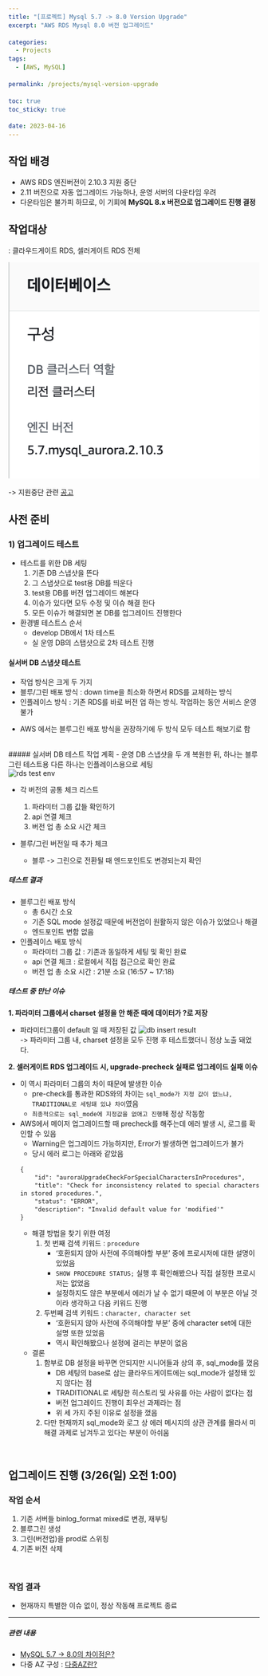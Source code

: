 ```yaml
---
title: "[프로젝트] Mysql 5.7 -> 8.0 Version Upgrade"
excerpt: "AWS RDS Mysql 8.0 버전 업그레이드"

categories:
  - Projects
tags:
  - [AWS, MySQL]

permalink: /projects/mysql-version-upgrade

toc: true
toc_sticky: true

date: 2023-04-16
---
```


## 작업 배경

- AWS RDS 엔진버전이 2.10.3 지원 중단
- 2.11 버전으로 자동 업그레이드 가능하나, 운영 서버의 다운타임 우려
- 다운타임은 불가피 하므로, 이 기회에 <b>MySQL 8.x 버전으로 업그레이드 진행 결정</b>


## 작업대상

: 클라우드게이트 RDS, 셀러게이트 RDS 전체

<img src="../assets/images/posts_img/region-cluster.png" alt="rds test env">

-> 지원중단 관련 [공고](https://docs.aws.amazon.com/AmazonRDS/latest/AuroraMySQLReleaseNotes/AuroraMySQL.Updates.2103.html)

  

## 사전 준비

### 1) 업그레이드 테스트
- 테스트를 위한 DB 세팅
	1. 기존 DB 스냅샷을 뜬다
	2. 그 스냅샷으로 test용 DB를 띄운다
	3. test용 DB를 버전 업그레이드 해본다
	4. 이슈가 있다면 모두 수정 및 이슈 해결 한다
	5. 모든 이슈가 해결되면 본 DB를 업그레이드 진행한다
-  환경별 테스트스 순서
	- develop DB에서 1차 테스트
	- 실 운영 DB의 스탭샷으로 2차 테스트 진행

#### 실서버 DB 스냅샷 테스트
* 작업 방식은 크게 두 가지
* 블루/그린 배포 방식 : down time을 최소화 하면서 RDS를 교체하는 방식
* 인플레이스 방식 : 기존 RDS를 바로 버전 업 하는 방식. 작업하는 동안 서비스 운영 불가
- AWS 에서는 블루그린 배포 방식을 권장하기에 두 방식 모두 테스트 해보기로 함

<br>
##### 실서버 DB 테스트 작업 계획
- 운영 DB 스냅샷을 두 개 복원한 뒤, 하나는 블루그린 테스트용 다른 하나는 인플레이스용으로 세팅<br>
<img src="https://harim2da.github.io/assets/images/posts_img/testrds.png" alt="rds test env">

- 각 버전의 공통 체크 리스트<br>
	1. 파라미터 그룹 값들 확인하기
	2. api 연결 체크
	3. 버전 업 총 소요 시간 체크

- 블루/그린 버전일 때 추가 체크
	- 블루 -> 그린으로 전환될 때 엔드포인트도 변경되는지 확인

  

##### 테스트 결과

- 블루그린 배포 방식
	- 총 6시간 소요
	- 기존 SQL mode 설정값 때문에 버전업이 원활하지 않은 이슈가 있었으나 해결
	- 엔드포인트 변함 없음
- 인플레이스 배포 방식
	- 파라미터 그룹 값 : 기존과 동일하게 세팅 및 확인 완료
	- api 연결 체크 : 로컬에서 직접 접근으로 확인 완료
	- 버전 업 총 소요 시간 : 21분 소요 (16:57 ~ 17:18)

  
##### 테스트 중 만난 이슈
**1. 파라미터 그룹에서 charset 설정을 안 해준 때에 데이터가 ?로 저장**
- 파라미터그룹이 default 일 때 저장된 값
<img src="https://harim2da.github.io/assets/images/posts_img/db-insert-result.png" alt="db insert result"><br>
-> 파라미터 그룹 내, charset 설정을 모두 진행 후 테스트했더니 정상 노출 돼었다.
 
**2. 셀러게이트 RDS 업그레이드 시, upgrade-precheck 실패로 업그레이드 실패 이슈**
- 이 역시 파라미터 그룹의 차이 때문에 발생한 이슈
	- pre-check를 통과한 RDS와의 차이는 `sql_mode가 지정 값이 없느냐, TRADITIONAL로 세팅돼 있냐 차이`였음
	- `최종적으로는 sql_mode에 지정값을 없애고 진행`해 정상 작동함
- AWS에서 메이저 업그레이드할 때 precheck를 해주는데 에러 발생 시, 로그를 확인할 수 있음
	- Warning은 업그레이드 가능하지만, Error가 발생하면 업그레이드가 불가
	- 당시 에러 로그는 아래와 같았음
	```
	{
		"id": "auroraUpgradeCheckForSpecialCharactersInProcedures",
		"title": "Check for inconsistency related to special characters in stored procedures.",
		"status": "ERROR",
		"description": "Invalid default value for 'modified'"
	}
	```
	- 해결 방법을 찾기 위한 여정
		1. 첫 번째 검색 키워드 : `procedure`
			- ‘호환되지 않아 사전에 주의해야할 부분’ 중에 프로시저에 대한 설명이 있었음
			- `SHOW PROCEDURE STATUS;` 실행 후 확인해봤으나 직접 설정한 프로시저는 없었음
			- 설정하지도 않은 부분에서 에러가 날 수 없기 때문에 이 부분은 아닐 것이라 생각하고 다음 키워드 진행
		2. 두번째 검색 키워드 : `character, character set`
			- ‘호환되지 않아 사전에 주의해야할 부분’ 중에 character set에 대한 설명 또한 있었음
			- 역시 확인해봤으나 설정에 걸리는 부분이 없음
	- 결론
		1. 함부로 DB 설정을 바꾸면 안되지만 시니어들과 상의 후, sql_mode를 껐음
			- DB 세팅의 base로 삼는 클라우드게이트에는 sql_mode가 설정돼 있지 않다는 점
			- TRADITIONAL로 세팅한 히스토리 및 사유를 아는 사람이 없다는 점
			- 버전 업그레이드 진행이 최우선 과제라는 점
			- 위 세 가지 주된 이유로 설정을 껐음
		2. 다만 현재까지 sql_mode와 로그 상 에러 메시지의 상관 관계를 몰라서 미해결 과제로 남겨두고 있다는 부분이 아쉬움

<br>

## 업그레이드 진행 (3/26(일) 오전 1:00)
### 작업 순서
1. 기존 서버들 binlog_format mixed로 변경, 재부팅
2. 블루그린 생성
3. 그린(버전업)을 prod로 스위칭
4. 기존 버전 삭제
<br>

### 작업 결과
- 현재까지 특별한 이슈 없이, 정상 작동해 프로젝트 종료


---
##### 관련 내용
<!-- - [MySQL 5.7 -> 8.0의 차이점은?](https://velog.io/@dev-hr2/Mysql-5.7%EA%B3%BC-8.0%EC%9D%98-%EC%B0%A8%EC%9D%B4%EC%A0%90%EC%9D%80) -->
- [MySQL 5.7 -> 8.0의 차이점은?](https://harim2da.github.io/blogs/diff-mysql5-8)
- 다중 AZ 구성 : [다중AZ란?](https://docs.aws.amazon.com/ko_kr/AmazonRDS/latest/UserGuide/Concepts.MultiAZ.html)